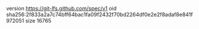 version https://git-lfs.github.com/spec/v1
oid sha256:2f833a2a7c74bff64bac1fa09f2432f70bd2264df0e2e2f8adaf8e841f972051
size 16765
